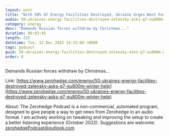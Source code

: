 ```yaml
---
layout: post
title: "With 50% Of Energy Facilities Destroyed, Ukraine Urges West For $1BN In Winter Help"
audio: 50-ukraines-energy-facilities-destroyed-zelensky-asks-g7-eu800m-winter-help-0
category: energy
desc: "Demands Russian forces withdraw by Christmas..."
duration: 00:03:45
length: 225
datetime: Tue, 13 Dec 2022 14:25:00 +0000
tags: podcast
guid: 50-ukraines-energy-facilities-destroyed-zelensky-asks-g7-eu800m-winter-help-0
order: 0
---
```

Demands Russian forces withdraw by Christmas...

Link: [https://www.zerohedge.com/energy/50-ukraines-energy-facilities-destroyed-zelensky-asks-g7-eu800m-winter-help](https://www.zerohedge.com/energy/50-ukraines-energy-facilities-destroyed-zelensky-asks-g7-eu800m-winter-help)

About: The Zerohedge Podcast is a non-commercial, automated program, designed to give people a way to get news from Zerohedge in an audio format.  I am actively working on tweaking and improving the setup to create a better listening experience (October 2022).  Suggestions are welcome: [zerohedgePodcast@outlook.com](mailto:zerohedgePodcast@outlook.com)
